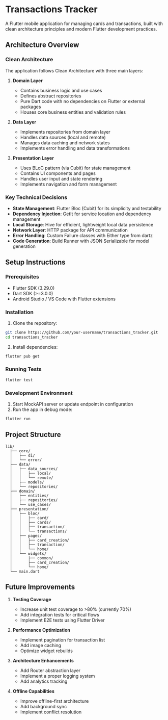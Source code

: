 # Transactions Tracker
A Flutter mobile application for managing cards and transactions, built with clean architecture principles and modern Flutter development practices.

## Architecture Overview

### Clean Architecture

The application follows Clean Architecture with three main layers:

1. **Domain Layer**
   - Contains business logic and use cases
   - Defines abstract repositories
   - Pure Dart code with no dependencies on Flutter or external packages
   - Houses core business entities and validation rules

2. **Data Layer**
   - Implements repositories from domain layer
   - Handles data sources (local and remote)
   - Manages data caching and network states
   - Implements error handling and data transformations

3. **Presentation Layer**
   - Uses BLoC pattern (via Cubit) for state management
   - Contains UI components and pages
   - Handles user input and state rendering
   - Implements navigation and form management

### Key Technical Decisions

- **State Management**: Flutter Bloc (Cubit) for its simplicity and testability
- **Dependency Injection**: GetIt for service location and dependency management
- **Local Storage**: Hive for efficient, lightweight local data persistence
- **Network Layer**: HTTP package for API communication
- **Error Handling**: Custom Failure classes with Either type from dartz
- **Code Generation**: Build Runner with JSON Serializable for model generation

## Setup Instructions

### Prerequisites

- Flutter SDK (3.29.0)
- Dart SDK (>=3.0.0)
- Android Studio / VS Code with Flutter extensions

### Installation

1. Clone the repository:
```bash
git clone https://github.com/your-username/transactions_tracker.git
cd transactions_tracker
```

2. Install dependencies:
```bash
flutter pub get
```

### Running Tests

```bash
flutter test
```

### Development Environment

1. Start MockAPI server or update endpoint in configuration
2. Run the app in debug mode:
```bash
flutter run
```

## Project Structure

```
lib/
  ├── core/
  │   ├── di/
  │   └── error/
  ├── data/
  │   ├── data_sources/
  │   │   ├── local/
  │   │   └── remote/
  │   ├── models/
  │   └── repositories/
  ├── domain/
  │   ├── entities/
  │   ├── repositories/
  │   └── use_cases/
  ├── presentation/
  │   ├── bloc/
  │   │   ├── card/
  │   │   ├── cards/
  │   │   ├── transaction/
  │   │   └── transactions/
  │   ├── pages/
  │   │   ├── card_creation/
  │   │   ├── transaction/
  │   │   └── home/
  │   └── widgets/
  │       ├── common/
  │       ├── card_creation/
  │       └── home/
  └── main.dart
```

## Future Improvements

1. **Testing Coverage**
   - Increase unit test coverage to >80% (currently 70%)
   - Add integration tests for critical flows
   - Implement E2E tests using Flutter Driver

2. **Performance Optimization**
   - Implement pagination for transaction list
   - Add image caching
   - Optimize widget rebuilds

3. **Architecture Enhancements**
   - Add Router abstraction layer
   - Implement a proper logging system
   - Add analytics tracking

4. **Offline Capabilities**
   - Improve offline-first architecture
   - Add background sync
   - Implement conflict resolution

